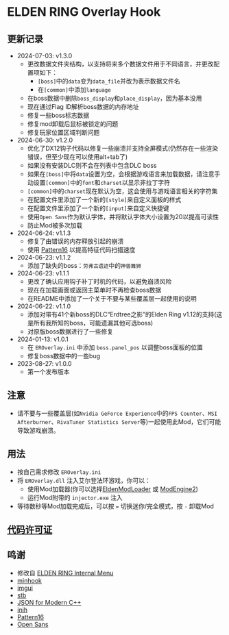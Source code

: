 # ELDEN RING Overlay Hook

## 更新记录
* 2024-07-03: v1.3.0
  + 更改数据文件夹结构，以支持将来多个数据文件用于不同语言，并更改配置项如下：
    - `[boss]`中的`data`变为`data_file`并改为表示数据文件名
    - 在`[common]`中添加`language`
  - 在boss数据中删除`boss_display`和`place_display`，因为基本没用
  + 现在通过Flag ID解析boss数据的内存地址
  + 修复一些boss标志数据
  + 修复mod卸载后鼠标被锁定的问题
  + 修复玩家位置区域判断问题
* 2024-06-30: v1.2.0
  + 优化了DX12钩子代码以修复一些崩溃并支持全屏模式(仍然存在一些渲染错误，但至少现在可以使用alt+tab了)
  + 如果没有安装DLC则不会在列表中包含DLC boss
  + 如果在`[boss]`中将`data`设置为空，会根据游戏语言来加载数据，请注意手动设置`[common]`中的`font`和`charset`以显示非拉丁字符
  + `[common]`中的`charset`现在默认为空，这会使用与游戏语言相关的字符集
  + 在配置文件里添加了一个新的`[style]`来自定义面板的样式
  + 在配置文件里添加了一个新的`[input]`来自定义快捷键
  + 使用`Open Sans`作为默认字体，并将默认字体大小设置为20以提高可读性
  + 防止Mod被多次加载
* 2024-06-24: v1.1.3
  + 修复了由错误的内存释放引起的崩溃
  + 使用 [Pattern16](https://github.com/Dasaav-dsv/Pattern16) 以提高特征代码扫描速度
* 2024-06-23: v1.1.2
  + 添加了缺失的boss：`劳弗古遗迹`中的`神兽舞狮`
* 2024-06-23: v1.1.1
  + 更改了确认应用钩子补丁时机的代码，以避免崩溃风险
  + 现在在加载画面或返回主菜单时不再检查boss数据
  + 在README中添加了一个关于不要与某些覆盖层一起使用的说明
* 2024-06-22: v1.1.0
  + 添加对带有41个新boss的DLC“Erdtree之影”的Elden Ring v1.12的支持(这是所有我所知的boss，可能遗漏其他可选boss)
  + 对原版boss数据进行了一些修复
* 2024-01-13: v1.0.1
  + 在 `EROverlay.ini` 中添加 `boss.panel_pos` 以调整boss面板的位置
  + 修复boss数据中的一些bug
* 2023-08-27: v1.0.0
  + 第一个发布版本

## 注意
* 请不要与一些覆盖层(如`Nvidia GeForce Experience`中的`FPS Counter`、`MSI Afterburner`、`RivaTuner Statistics Server`等)一起使用此Mod，它们可能导致游戏崩溃。

## 用法
* 按自己需求修改 `EROverlay.ini`
* 将 `EROverlay.dll` 注入艾尔登法环游戏，你可以：
  + 使用Mod加载器(你可以选择[EldenModLoader](https://www.nexusmods.com/eldenring/mods/117) 或 [ModEngine2](https://github.com/soulsmods/ModEngine2))
  + 运行Mod附带的 `injector.exe` 注入
* 等待数秒等Mod加载完成后，可以按 `=` 切换迷你/完全模式，按 `-` 卸载Mod

## [代码许可证](https://github.com/soarqin/EROverlay/blob/master/LICENSE)

## 鸣谢
* 修改自 [ELDEN RING Internal Menu](https://github.com/NightFyre/ELDENRING-INTERNAL)
* [minhook](https://github.com/TsudaKageyu/minhook)
* [imgui](https://github.com/ocornut/imgui)
* [stb](https://github.com/nothings/stb)
* [JSON for Modern C++]( https://github.com/nlohmann/json)
* [inih](https://github.com/benhoyt/inih)
* [Pattern16](https://github.com/Dasaav-dsv/Pattern16)
* [Open Sans](https://fonts.google.com/specimen/Open+Sans)

